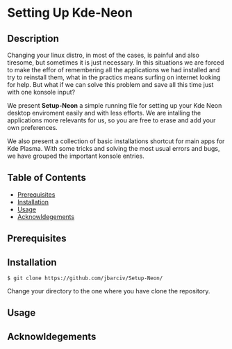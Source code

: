 # Setting Up Kde-Neon

## Description
Changing your linux distro, in most of the cases, is painful and also tiresome, but sometimes it is just necessary. In this situations we are forced to make the effor of remembering all the applications we had installed and try to reinstall them, what in the practics means surfing on internet looking for help. But what if we can solve this problem and save all this time just with one konsole input?

We present **Setup-Neon** a simple running file for setting up your Kde Neon desktop enviroment easily and with less efforts. We are intalling the applications more relevants for us, so you are free to erase and add your own preferences.

We also present a collection of basic installations shortcut for main apps for Kde Plasma. With some tricks and solving the most usual errors and bugs, we have grouped the important konsole entries.

## Table of Contents

- [Prerequisites](#prerequisites)
- [Installation](#installation)
- [Usage](#usage)
- [Acknowldegements](#acknowledgements)

## Prerequisites


## Installation

```
$ git clone https://github.com/jbarciv/Setup-Neon/
```

Change your directory to the one where you have clone the repository. 

## Usage


## Acknowldegements
